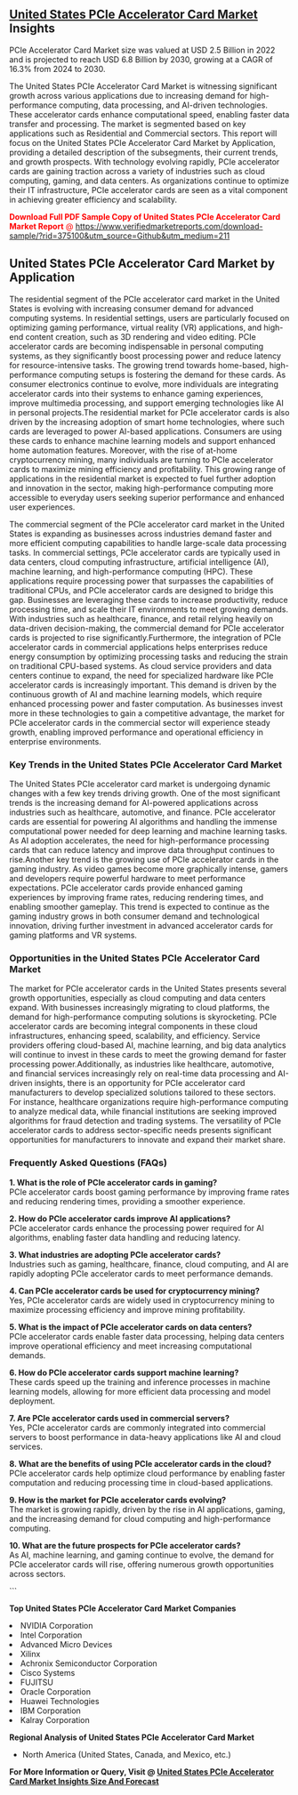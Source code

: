 <h2><a href="https://www.verifiedmarketreports.com/download-sample/?rid=375100&amp;utm_source=Github&amp;utm_medium=211" target="_blank">United States PCIe Accelerator Card Market</a> Insights</h2><p>PCIe Accelerator Card Market size was valued at USD 2.5 Billion in 2022 and is projected to reach USD 6.8 Billion by 2030, growing at a CAGR of 16.3% from 2024 to 2030.</p><p><p>The United States PCIe Accelerator Card Market is witnessing significant growth across various applications due to increasing demand for high-performance computing, data processing, and AI-driven technologies. These accelerator cards enhance computational speed, enabling faster data transfer and processing. The market is segmented based on key applications such as Residential and Commercial sectors. This report will focus on the United States PCIe Accelerator Card Market by Application, providing a detailed description of the subsegments, their current trends, and growth prospects. With technology evolving rapidly, PCIe accelerator cards are gaining traction across a variety of industries such as cloud computing, gaming, and data centers. As organizations continue to optimize their IT infrastructure, PCIe accelerator cards are seen as a vital component in achieving greater efficiency and scalability.<p><span class=""><span style="color: #ff0000;"><strong>Download Full PDF Sample Copy of United States PCIe Accelerator Card Market Report</strong> @ </span><a href="https://www.verifiedmarketreports.com/download-sample/?rid=375100&amp;utm_source=Github&amp;utm_medium=211" target="_blank">https://www.verifiedmarketreports.com/download-sample/?rid=375100&amp;utm_source=Github&amp;utm_medium=211</a></span></p></p><h2>United States PCIe Accelerator Card Market by Application</h2><p>The residential segment of the PCIe accelerator card market in the United States is evolving with increasing consumer demand for advanced computing systems. In residential settings, users are particularly focused on optimizing gaming performance, virtual reality (VR) applications, and high-end content creation, such as 3D rendering and video editing. PCIe accelerator cards are becoming indispensable in personal computing systems, as they significantly boost processing power and reduce latency for resource-intensive tasks. The growing trend towards home-based, high-performance computing setups is fostering the demand for these cards. As consumer electronics continue to evolve, more individuals are integrating accelerator cards into their systems to enhance gaming experiences, improve multimedia processing, and support emerging technologies like AI in personal projects.The residential market for PCIe accelerator cards is also driven by the increasing adoption of smart home technologies, where such cards are leveraged to power AI-based applications. Consumers are using these cards to enhance machine learning models and support enhanced home automation features. Moreover, with the rise of at-home cryptocurrency mining, many individuals are turning to PCIe accelerator cards to maximize mining efficiency and profitability. This growing range of applications in the residential market is expected to fuel further adoption and innovation in the sector, making high-performance computing more accessible to everyday users seeking superior performance and enhanced user experiences.</p><p>The commercial segment of the PCIe accelerator card market in the United States is expanding as businesses across industries demand faster and more efficient computing capabilities to handle large-scale data processing tasks. In commercial settings, PCIe accelerator cards are typically used in data centers, cloud computing infrastructure, artificial intelligence (AI), machine learning, and high-performance computing (HPC). These applications require processing power that surpasses the capabilities of traditional CPUs, and PCIe accelerator cards are designed to bridge this gap. Businesses are leveraging these cards to increase productivity, reduce processing time, and scale their IT environments to meet growing demands. With industries such as healthcare, finance, and retail relying heavily on data-driven decision-making, the commercial demand for PCIe accelerator cards is projected to rise significantly.Furthermore, the integration of PCIe accelerator cards in commercial applications helps enterprises reduce energy consumption by optimizing processing tasks and reducing the strain on traditional CPU-based systems. As cloud service providers and data centers continue to expand, the need for specialized hardware like PCIe accelerator cards is increasingly important. This demand is driven by the continuous growth of AI and machine learning models, which require enhanced processing power and faster computation. As businesses invest more in these technologies to gain a competitive advantage, the market for PCIe accelerator cards in the commercial sector will experience steady growth, enabling improved performance and operational efficiency in enterprise environments.</p><h3>Key Trends in the United States PCIe Accelerator Card Market</h3><p>The United States PCIe accelerator card market is undergoing dynamic changes with a few key trends driving growth. One of the most significant trends is the increasing demand for AI-powered applications across industries such as healthcare, automotive, and finance. PCIe accelerator cards are essential for powering AI algorithms and handling the immense computational power needed for deep learning and machine learning tasks. As AI adoption accelerates, the need for high-performance processing cards that can reduce latency and improve data throughput continues to rise.Another key trend is the growing use of PCIe accelerator cards in the gaming industry. As video games become more graphically intense, gamers and developers require powerful hardware to meet performance expectations. PCIe accelerator cards provide enhanced gaming experiences by improving frame rates, reducing rendering times, and enabling smoother gameplay. This trend is expected to continue as the gaming industry grows in both consumer demand and technological innovation, driving further investment in advanced accelerator cards for gaming platforms and VR systems.</p><h3>Opportunities in the United States PCIe Accelerator Card Market</h3><p>The market for PCIe accelerator cards in the United States presents several growth opportunities, especially as cloud computing and data centers expand. With businesses increasingly migrating to cloud platforms, the demand for high-performance computing solutions is skyrocketing. PCIe accelerator cards are becoming integral components in these cloud infrastructures, enhancing speed, scalability, and efficiency. Service providers offering cloud-based AI, machine learning, and big data analytics will continue to invest in these cards to meet the growing demand for faster processing power.Additionally, as industries like healthcare, automotive, and financial services increasingly rely on real-time data processing and AI-driven insights, there is an opportunity for PCIe accelerator card manufacturers to develop specialized solutions tailored to these sectors. For instance, healthcare organizations require high-performance computing to analyze medical data, while financial institutions are seeking improved algorithms for fraud detection and trading systems. The versatility of PCIe accelerator cards to address sector-specific needs presents significant opportunities for manufacturers to innovate and expand their market share.</p><h3>Frequently Asked Questions (FAQs)</h3><p><strong>1. What is the role of PCIe accelerator cards in gaming?</strong><br> PCIe accelerator cards boost gaming performance by improving frame rates and reducing rendering times, providing a smoother experience.</p><p><strong>2. How do PCIe accelerator cards improve AI applications?</strong><br> PCIe accelerator cards enhance the processing power required for AI algorithms, enabling faster data handling and reducing latency.</p><p><strong>3. What industries are adopting PCIe accelerator cards?</strong><br> Industries such as gaming, healthcare, finance, cloud computing, and AI are rapidly adopting PCIe accelerator cards to meet performance demands.</p><p><strong>4. Can PCIe accelerator cards be used for cryptocurrency mining?</strong><br> Yes, PCIe accelerator cards are widely used in cryptocurrency mining to maximize processing efficiency and improve mining profitability.</p><p><strong>5. What is the impact of PCIe accelerator cards on data centers?</strong><br> PCIe accelerator cards enable faster data processing, helping data centers improve operational efficiency and meet increasing computational demands.</p><p><strong>6. How do PCIe accelerator cards support machine learning?</strong><br> These cards speed up the training and inference processes in machine learning models, allowing for more efficient data processing and model deployment.</p><p><strong>7. Are PCIe accelerator cards used in commercial servers?</strong><br> Yes, PCIe accelerator cards are commonly integrated into commercial servers to boost performance in data-heavy applications like AI and cloud services.</p><p><strong>8. What are the benefits of using PCIe accelerator cards in the cloud?</strong><br> PCIe accelerator cards help optimize cloud performance by enabling faster computation and reducing processing time in cloud-based applications.</p><p><strong>9. How is the market for PCIe accelerator cards evolving?</strong><br> The market is growing rapidly, driven by the rise in AI applications, gaming, and the increasing demand for cloud computing and high-performance computing.</p><p><strong>10. What are the future prospects for PCIe accelerator cards?</strong><br> As AI, machine learning, and gaming continue to evolve, the demand for PCIe accelerator cards will rise, offering numerous growth opportunities across sectors.</p>```</p><p><strong>Top United States PCIe Accelerator Card Market Companies</strong></p><div data-test-id=""><p><li>NVIDIA Corporation</li><li> Intel Corporation</li><li> Advanced Micro Devices</li><li> Xilinx</li><li> Achronix Semiconductor Corporation</li><li> Cisco Systems</li><li> FUJITSU</li><li> Oracle Corporation</li><li> Huawei Technologies</li><li> IBM Corporation</li><li> Kalray Corporation</li></p><div><strong>Regional Analysis of&nbsp;United States PCIe Accelerator Card Market</strong></div><ul><li dir="ltr"><p dir="ltr">North America&nbsp;(United States, Canada, and Mexico, etc.)</p></li></ul><p><strong>For More Information or Query, Visit @&nbsp;</strong><strong><a href="https://www.verifiedmarketreports.com/product/pcie-accelerator-card-market/?utm_source=Github&amp;utm_medium=211" target="_blank">United States PCIe Accelerator Card Market Insights Size And Forecast</a></strong></p></div>
